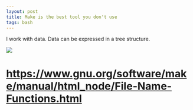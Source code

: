 ```yaml
---
layout: post
title: Make is the best tool you don't use
tags: bash
---
```


I work with data. Data can be expressed in a tree structure.

![](makefile-graph.png)

# https://www.gnu.org/software/make/manual/html_node/File-Name-Functions.html
